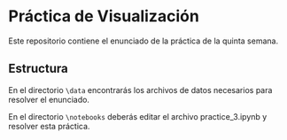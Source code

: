 # Práctica de Visualización

Este repositorio contiene el enunciado de la práctica de la quinta semana.

## Estructura

En el directorio `\data` encontrarás los archivos de datos necesarios para resolver el enunciado.

En el directorio `\notebooks` deberás editar el archivo practice_3.ipynb y resolver esta práctica.
